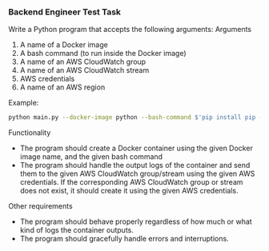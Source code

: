 ### Backend Engineer Test Task
Write a Python program that accepts the following arguments:
Arguments
1. A name of a Docker image
2. A bash command (to run inside the Docker image)
3. A name of an AWS CloudWatch group
4. A name of an AWS CloudWatch stream
5. AWS credentials
6. A name of an AWS region

Example:

```bash
python main.py --docker-image python --bash-command $'pip install pip -U && pip install tqdm && python -c \"import time\ncounter = 0\nwhile True:\n\tprint(counter)\n\tcounter += 1\n\ttime.sleep(1)\"' --aws-cloudwatch-group test-task-group-1 --aws-cloudwatch-stream test-task-stream-1 --aws-access-key-id ... --aws-secret-access-key ... --aws-region ...
```

Functionality
- The program should create a Docker container using the given Docker image name, and
the given bash command
- The program should handle the output logs of the container and send them to the given
AWS CloudWatch group/stream using the given AWS credentials. If the corresponding
AWS CloudWatch group or stream does not exist, it should create it using the given
AWS credentials.

Other requirements
- The program should behave properly regardless of how much or what kind of logs the
container outputs.
- The program should gracefully handle errors and interruptions.

